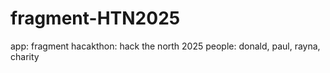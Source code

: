 # fragment-HTN2025
app: fragment
hacakthon: hack the north 2025
people: donald, paul, rayna, charity
